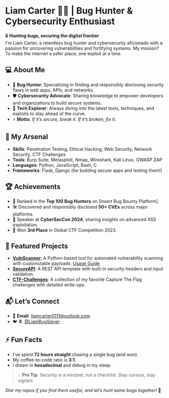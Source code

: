 # Liam Carter 🕵️‍♂️ | Bug Hunter & Cybersecurity Enthusiast

🔒 **Hunting bugs, securing the digital frontier**  
I'm Liam Carter, a relentless bug hunter and cybersecurity aficionado with a passion for uncovering vulnerabilities and fortifying systems. My mission? To make the internet a safer place, one exploit at a time.

## 💻 About Me
- 🐞 **Bug Hunter**: Specializing in finding and responsibly disclosing security flaws in web apps, APIs, and networks.  
- 🛡️ **Cybersecurity Advocate**: Sharing knowledge to empower developers and organizations to build secure systems.  
- 🌌 **Tech Explorer**: Always diving into the latest tools, techniques, and exploits to stay ahead of the curve.  
- ⚡ **Motto**: *If it’s secure, break it. If it’s broken, fix it.*

## 🔧 My Arsenal
- **Skills**: Penetration Testing, Ethical Hacking, Web Security, Network Security, CTF Challenges  
- **Tools**: Burp Suite, Metasploit, Nmap, Wireshark, Kali Linux, OWASP ZAP  
- **Languages**: Python, JavaScript, Bash, C  
- **Frameworks**: Flask, Django (for building secure apps and testing them!)  

## 🏆 Achievements
- 🥇 Ranked in the **Top 100 Bug Hunters** on [Insert Bug Bounty Platform].  
- 🛠️ Discovered and responsibly disclosed **50+ CVEs** across major platforms.  
- 🎤 Speaker at **CyberSecCon 2024**, sharing insights on advanced XSS exploitation.  
- 🏅 Won **3rd Place** in Global CTF Competition 2023.  

## 🌟 Featured Projects
- **[VulnScanner](https://github.com/liamcarter0111/VulnScanner)**: A Python-based tool for automated vulnerability scanning with customizable payloads. [Usage Guide](https://github.com/liamcarter0111/VulnScanner/blob/main/README.md)  
- **[SecureAPI](https://github.com/liamcarter0111/SecureAPI)**: A REST API template with built-in security headers and input validation.  
- **[CTF-Challenges](https://github.com/liamcarter0111/CTF-Challenges)**: A collection of my favorite Capture The Flag challenges with detailed write-ups.  

## 📬 Let’s Connect
- 📩 **Email**: liamcarter0111@outlook.com  
- 🐦 **X**: [@LiamBugSlayer](https://x.com/LiamBugSlayer)  

## ⚡ Fun Facts
- I’ve spent **72 hours straight** chasing a single bug (and won).  
- My coffee-to-code ratio is **3:1**.  
- I dream in **hexadecimal** and debug in my sleep.  

> 💡 **Pro Tip**: Security is a mindset, not a checklist. Stay curious, stay vigilant.

*Star my repos if you find them useful, and let’s hunt some bugs together!* 🚀
